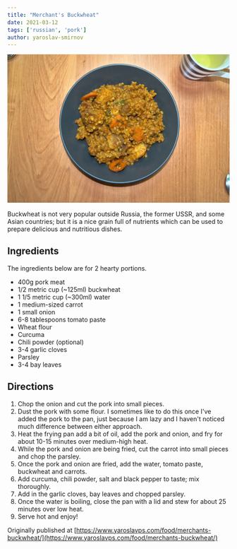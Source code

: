```yaml
---
title: "Merchant's Buckwheat"
date: 2021-03-12
tags: ['russian', 'pork']
author: yaroslav-smirnov
---
```


![Merchant's Buckwheat](/recipes/pix/merchants-buckwheat.webp)

Buckwheat is not very popular outside Russia, the former USSR, and some Asian
countries; but it is a nice grain full of nutrients which can be used to prepare
delicious and nutritious dishes.

## Ingredients

The ingredients below are for 2 hearty portions.

* 400g pork meat
* 1/2 metric cup (~125ml) buckwheat
* 1 1/5 metric cup (~300ml) water
* 1 medium-sized carrot
* 1 small onion
* 6-8 tablespoons tomato paste
* Wheat flour
* Curcuma
* Chili powder (optional)
* 3-4 garlic cloves
* Parsley
* 3-4 bay leaves

## Directions

1. Chop the onion and cut the pork into small pieces.
2. Dust the pork with some flour. I sometimes like to do this once I've added
   the pork to the pan, just because I am lazy and I haven't noticed much
   difference between either approach.
3. Heat the frying pan add a bit of oil, add the pork and onion, and fry for
   about 10-15 minutes over medium-high heat.
4. While the pork and onion are being fried, cut the carrot into small pieces
   and chop the parsley.
5. Once the pork and onion are fried, add the water, tomato paste, buckwheat and
   carrots.
6. Add curcuma, chili powder, salt and black pepper to taste; mix thoroughly.
7. Add in the garlic cloves, bay leaves and chopped parsley.
8. Once the water is boiling, close the pan with a lid and stew for about 25
   minutes over low heat.
9. Serve hot and enjoy!

Originally published at [https://www.yaroslavps.com/food/merchants-buckwheat/](https://www.yaroslavps.com/food/merchants-buckwheat/)
